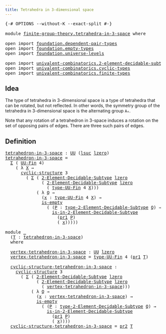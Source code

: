 ```yaml
---
title: Tetrahedra in 3-dimensional space
---
```


<pre class="Agda"><a id="59" class="Symbol">{-#</a> <a id="63" class="Keyword">OPTIONS</a> <a id="71" class="Pragma">--without-K</a> <a id="83" class="Pragma">--exact-split</a> <a id="97" class="Symbol">#-}</a>

<a id="102" class="Keyword">module</a> <a id="109" href="finite-group-theory.tetrahedra-in-3-space.html" class="Module">finite-group-theory.tetrahedra-in-3-space</a> <a id="151" class="Keyword">where</a>

<a id="158" class="Keyword">open</a> <a id="163" class="Keyword">import</a> <a id="170" href="foundation.dependent-pair-types.html" class="Module">foundation.dependent-pair-types</a>
<a id="202" class="Keyword">open</a> <a id="207" class="Keyword">import</a> <a id="214" href="foundation.empty-types.html" class="Module">foundation.empty-types</a>
<a id="237" class="Keyword">open</a> <a id="242" class="Keyword">import</a> <a id="249" href="foundation.universe-levels.html" class="Module">foundation.universe-levels</a>

<a id="277" class="Keyword">open</a> <a id="282" class="Keyword">import</a> <a id="289" href="univalent-combinatorics.2-element-decidable-subtypes.html" class="Module">univalent-combinatorics.2-element-decidable-subtypes</a>
<a id="342" class="Keyword">open</a> <a id="347" class="Keyword">import</a> <a id="354" href="univalent-combinatorics.cyclic-types.html" class="Module">univalent-combinatorics.cyclic-types</a>
<a id="391" class="Keyword">open</a> <a id="396" class="Keyword">import</a> <a id="403" href="univalent-combinatorics.finite-types.html" class="Module">univalent-combinatorics.finite-types</a>
</pre>
## Idea

The type of tetrahedra in 3-dimensional space is a type of tetrahedra that can be rotated, but not reflected. In other words, the symmetry group of the tetrahedra in 3-dimensional space is the alternating group `A₄`.

Note that any rotation of a tetrahedron in 3-space induces a rotation on the set of opposing pairs of edges. There are three such pairs of edges.

## Definition

<pre class="Agda"><a id="tetrahedron-in-3-space"></a><a id="842" href="finite-group-theory.tetrahedra-in-3-space.html#842" class="Function">tetrahedron-in-3-space</a> <a id="865" class="Symbol">:</a> <a id="867" href="foundation-core.universe-levels.html#235" class="Primitive">UU</a> <a id="870" class="Symbol">(</a><a id="871" href="Agda.Primitive.html#780" class="Primitive">lsuc</a> <a id="876" href="Agda.Primitive.html#764" class="Primitive">lzero</a><a id="881" class="Symbol">)</a>
<a id="883" href="finite-group-theory.tetrahedra-in-3-space.html#842" class="Function">tetrahedron-in-3-space</a> <a id="906" class="Symbol">=</a>
  <a id="910" href="foundation-core.dependent-pair-types.html#515" class="Record">Σ</a> <a id="912" class="Symbol">(</a> <a id="914" href="univalent-combinatorics.finite-types.html#5852" class="Function">UU-Fin</a> <a id="921" class="Number">4</a><a id="922" class="Symbol">)</a>
    <a id="928" class="Symbol">(</a> <a id="930" class="Symbol">λ</a> <a id="932" href="finite-group-theory.tetrahedra-in-3-space.html#932" class="Bound">X</a> <a id="934" class="Symbol">→</a>
      <a id="942" href="univalent-combinatorics.cyclic-types.html#5274" class="Function">cyclic-structure</a> <a id="959" class="Number">3</a>
        <a id="969" class="Symbol">(</a> <a id="971" href="foundation-core.dependent-pair-types.html#515" class="Record">Σ</a> <a id="973" class="Symbol">(</a> <a id="975" href="univalent-combinatorics.2-element-decidable-subtypes.html#4845" class="Function">2-Element-Decidable-Subtype</a> <a id="1003" href="Agda.Primitive.html#764" class="Primitive">lzero</a>
              <a id="1023" class="Symbol">(</a> <a id="1025" href="univalent-combinatorics.2-element-decidable-subtypes.html#4845" class="Function">2-Element-Decidable-Subtype</a> <a id="1053" href="Agda.Primitive.html#764" class="Primitive">lzero</a>
                <a id="1075" class="Symbol">(</a> <a id="1077" href="univalent-combinatorics.finite-types.html#5914" class="Function">type-UU-Fin</a> <a id="1089" class="Number">4</a> <a id="1091" href="finite-group-theory.tetrahedra-in-3-space.html#932" class="Bound">X</a><a id="1092" class="Symbol">)))</a>
            <a id="1108" class="Symbol">(</a> <a id="1110" class="Symbol">λ</a> <a id="1112" href="finite-group-theory.tetrahedra-in-3-space.html#1112" class="Bound">Q</a> <a id="1114" class="Symbol">→</a>
              <a id="1130" class="Symbol">(</a><a id="1131" href="finite-group-theory.tetrahedra-in-3-space.html#1131" class="Bound">x</a> <a id="1133" class="Symbol">:</a> <a id="1135" href="univalent-combinatorics.finite-types.html#5914" class="Function">type-UU-Fin</a> <a id="1147" class="Number">4</a> <a id="1149" href="finite-group-theory.tetrahedra-in-3-space.html#932" class="Bound">X</a><a id="1150" class="Symbol">)</a> <a id="1152" class="Symbol">→</a>
              <a id="1168" href="foundation-core.empty-types.html#1228" class="Function">is-empty</a>
                <a id="1193" class="Symbol">(</a> <a id="1195" class="Symbol">(</a><a id="1196" href="finite-group-theory.tetrahedra-in-3-space.html#1196" class="Bound">P</a> <a id="1198" class="Symbol">:</a> <a id="1200" href="univalent-combinatorics.2-element-decidable-subtypes.html#6347" class="Function">type-2-Element-Decidable-Subtype</a> <a id="1233" href="finite-group-theory.tetrahedra-in-3-space.html#1112" class="Bound">Q</a><a id="1234" class="Symbol">)</a> <a id="1236" class="Symbol">→</a>
                  <a id="1256" href="univalent-combinatorics.2-element-decidable-subtypes.html#5726" class="Function">is-in-2-Element-Decidable-Subtype</a>
                    <a id="1310" class="Symbol">(</a><a id="1311" href="foundation-core.dependent-pair-types.html#605" class="Field">pr1</a> <a id="1315" href="finite-group-theory.tetrahedra-in-3-space.html#1196" class="Bound">P</a><a id="1316" class="Symbol">)</a>
                    <a id="1338" class="Symbol">(</a> <a id="1340" href="finite-group-theory.tetrahedra-in-3-space.html#1131" class="Bound">x</a><a id="1341" class="Symbol">)))))</a>

<a id="1348" class="Keyword">module</a> <a id="1355" href="finite-group-theory.tetrahedra-in-3-space.html#1355" class="Module">_</a>
  <a id="1359" class="Symbol">(</a><a id="1360" href="finite-group-theory.tetrahedra-in-3-space.html#1360" class="Bound">T</a> <a id="1362" class="Symbol">:</a> <a id="1364" href="finite-group-theory.tetrahedra-in-3-space.html#842" class="Function">tetrahedron-in-3-space</a><a id="1386" class="Symbol">)</a>
  <a id="1390" class="Keyword">where</a>

  <a id="1399" href="finite-group-theory.tetrahedra-in-3-space.html#1399" class="Function">vertex-tetrahedron-in-3-space</a> <a id="1429" class="Symbol">:</a> <a id="1431" href="foundation-core.universe-levels.html#235" class="Primitive">UU</a> <a id="1434" href="Agda.Primitive.html#764" class="Primitive">lzero</a>
  <a id="1442" href="finite-group-theory.tetrahedra-in-3-space.html#1399" class="Function">vertex-tetrahedron-in-3-space</a> <a id="1472" class="Symbol">=</a> <a id="1474" href="univalent-combinatorics.finite-types.html#5914" class="Function">type-UU-Fin</a> <a id="1486" class="Number">4</a> <a id="1488" class="Symbol">(</a><a id="1489" href="foundation-core.dependent-pair-types.html#605" class="Field">pr1</a> <a id="1493" href="finite-group-theory.tetrahedra-in-3-space.html#1360" class="Bound">T</a><a id="1494" class="Symbol">)</a>

  <a id="1499" href="finite-group-theory.tetrahedra-in-3-space.html#1499" class="Function">cyclic-structure-tetrahedron-in-3-space</a> <a id="1539" class="Symbol">:</a>
    <a id="1545" href="univalent-combinatorics.cyclic-types.html#5274" class="Function">cyclic-structure</a> <a id="1562" class="Number">3</a>
      <a id="1570" class="Symbol">(</a> <a id="1572" href="foundation-core.dependent-pair-types.html#515" class="Record">Σ</a> <a id="1574" class="Symbol">(</a> <a id="1576" href="univalent-combinatorics.2-element-decidable-subtypes.html#4845" class="Function">2-Element-Decidable-Subtype</a> <a id="1604" href="Agda.Primitive.html#764" class="Primitive">lzero</a>
            <a id="1622" class="Symbol">(</a> <a id="1624" href="univalent-combinatorics.2-element-decidable-subtypes.html#4845" class="Function">2-Element-Decidable-Subtype</a> <a id="1652" href="Agda.Primitive.html#764" class="Primitive">lzero</a>
              <a id="1672" class="Symbol">(</a> <a id="1674" href="finite-group-theory.tetrahedra-in-3-space.html#1399" class="Function">vertex-tetrahedron-in-3-space</a><a id="1703" class="Symbol">)))</a>
          <a id="1717" class="Symbol">(</a> <a id="1719" class="Symbol">λ</a> <a id="1721" href="finite-group-theory.tetrahedra-in-3-space.html#1721" class="Bound">Q</a> <a id="1723" class="Symbol">→</a>
            <a id="1737" class="Symbol">(</a><a id="1738" href="finite-group-theory.tetrahedra-in-3-space.html#1738" class="Bound">x</a> <a id="1740" class="Symbol">:</a> <a id="1742" href="finite-group-theory.tetrahedra-in-3-space.html#1399" class="Function">vertex-tetrahedron-in-3-space</a><a id="1771" class="Symbol">)</a> <a id="1773" class="Symbol">→</a>
            <a id="1787" href="foundation-core.empty-types.html#1228" class="Function">is-empty</a>
              <a id="1810" class="Symbol">(</a> <a id="1812" class="Symbol">(</a><a id="1813" href="finite-group-theory.tetrahedra-in-3-space.html#1813" class="Bound">P</a> <a id="1815" class="Symbol">:</a> <a id="1817" href="univalent-combinatorics.2-element-decidable-subtypes.html#6347" class="Function">type-2-Element-Decidable-Subtype</a> <a id="1850" href="finite-group-theory.tetrahedra-in-3-space.html#1721" class="Bound">Q</a><a id="1851" class="Symbol">)</a> <a id="1853" class="Symbol">→</a>
                <a id="1871" href="univalent-combinatorics.2-element-decidable-subtypes.html#5726" class="Function">is-in-2-Element-Decidable-Subtype</a>
                  <a id="1923" class="Symbol">(</a><a id="1924" href="foundation-core.dependent-pair-types.html#605" class="Field">pr1</a> <a id="1928" href="finite-group-theory.tetrahedra-in-3-space.html#1813" class="Bound">P</a><a id="1929" class="Symbol">)</a>
                  <a id="1949" class="Symbol">(</a> <a id="1951" href="finite-group-theory.tetrahedra-in-3-space.html#1738" class="Bound">x</a><a id="1952" class="Symbol">))))</a>
  <a id="1959" href="finite-group-theory.tetrahedra-in-3-space.html#1499" class="Function">cyclic-structure-tetrahedron-in-3-space</a> <a id="1999" class="Symbol">=</a> <a id="2001" href="foundation-core.dependent-pair-types.html#617" class="Field">pr2</a> <a id="2005" href="finite-group-theory.tetrahedra-in-3-space.html#1360" class="Bound">T</a>
</pre>